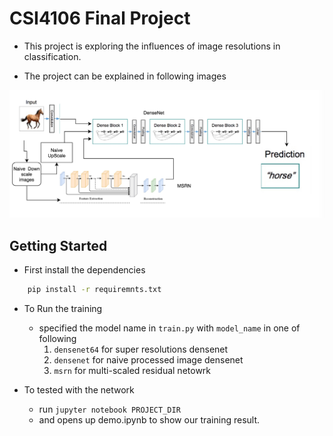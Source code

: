# CSI4106 Final Project

* This project is exploring the influences of image resolutions in classification.

* The project can be explained in following images

![project overview](figures/project_overview.jpeg)

## Getting Started

* First install the dependencies

```bash
    pip install -r requiremnts.txt
```

* To Run the training
    * specified the model name in `train.py` with `model_name` in one of following
        1. `densenet64` for super resolutions densenet
        2. `densenet` for naive processed image densenet
        3. `msrn` for multi-scaled residual netowrk

* To tested with the network
    * run `jupyter notebook PROJECT_DIR`
    * and opens up demo.ipynb to show our training result.